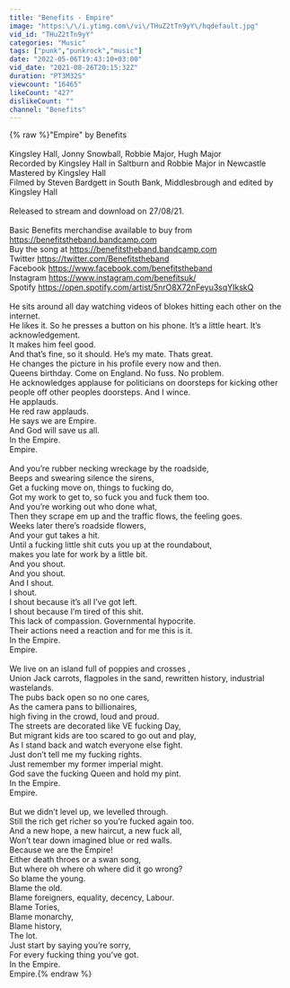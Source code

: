 ```yaml
---
title: "Benefits - Empire"
image: "https:\/\/i.ytimg.com\/vi\/THuZ2tTn9yY\/hqdefault.jpg"
vid_id: "THuZ2tTn9yY"
categories: "Music"
tags: ["punk","punkrock","music"]
date: "2022-05-06T19:43:10+03:00"
vid_date: "2021-08-26T20:15:32Z"
duration: "PT3M32S"
viewcount: "16465"
likeCount: "427"
dislikeCount: ""
channel: "Benefits"
---
```

{% raw %}&quot;Empire&quot; by Benefits<br /><br />Kingsley Hall, Jonny Snowball, Robbie Major, Hugh Major<br />Recorded by Kingsley Hall in Saltburn and Robbie Major in Newcastle<br />Mastered by Kingsley Hall<br />Filmed by Steven Bardgett in South Bank, Middlesbrough and edited by Kingsley Hall<br /><br />Released to stream and download on 27/08/21.<br /><br />Basic Benefits merchandise available to buy from <a rel="nofollow" target="blank" href="https://benefitstheband.bandcamp.com">https://benefitstheband.bandcamp.com</a><br />Buy the song at <a rel="nofollow" target="blank" href="https://benefitstheband.bandcamp.com">https://benefitstheband.bandcamp.com</a><br />Twitter <a rel="nofollow" target="blank" href="https://twitter.com/Benefitstheband">https://twitter.com/Benefitstheband</a><br />Facebook <a rel="nofollow" target="blank" href="https://www.facebook.com/benefitstheband">https://www.facebook.com/benefitstheband</a><br />Instagram <a rel="nofollow" target="blank" href="https://www.instagram.com/benefitsuk/">https://www.instagram.com/benefitsuk/</a><br />Spotify <a rel="nofollow" target="blank" href="https://open.spotify.com/artist/5nrO8X72nFeyu3sqYIkskQ">https://open.spotify.com/artist/5nrO8X72nFeyu3sqYIkskQ</a><br /><br />He sits around all day watching videos of blokes hitting each other on the internet.<br />He likes it. So he presses a button on his phone. It’s a little heart. It’s acknowledgement. <br />It makes him feel good.<br />And that’s fine, so it should. He’s my mate. Thats great.<br />He changes the picture in his profile every now and then.<br />Queens birthday. Come on England. No fuss. No problem.<br />He acknowledges applause for politicians on doorsteps for kicking other people off other peoples doorsteps. And I wince.<br />He applauds.<br />He red raw applauds.<br />He says we are Empire. <br />And God will save us all.<br />In the Empire.<br />Empire.<br /><br />And you’re rubber necking wreckage by the roadside,<br />Beeps and swearing silence the sirens, <br />Get a fucking move on, things to fucking do,<br />Got my work to get to, so fuck you and fuck them too.<br />And you’re working out who done what,<br />Then they scrape em up and the traffic flows, the feeling goes. <br />Weeks later there’s roadside flowers,<br />And your gut takes a hit. <br />Until a fucking little shit cuts you up at the roundabout, <br />makes you late for work by a little bit.<br />And you shout.<br />And you shout.<br />And I shout.<br />I shout.<br />I shout because it’s all I’ve got left.<br />I shout because I’m tired of this shit.<br />This lack of compassion. Governmental hypocrite. <br />Their actions need a reaction and for me this is it.<br />In the Empire. <br />Empire.<br /><br />We live on an island full of poppies and crosses ,<br />Union Jack carrots, flagpoles in the sand, rewritten history, industrial wastelands.<br />The pubs back open so no one cares,<br />As the camera pans to billionaires, <br />high fiving in the crowd, loud and proud.<br />The streets are decorated like VE fucking Day,<br />But migrant kids are too scared to go out and play,<br />As I stand back and watch everyone else fight.<br />Just don’t tell me my fucking rights.<br />Just remember my former imperial might.<br />God save the fucking Queen and hold my pint.<br />In the Empire.<br />Empire.<br /><br />But we didn’t level up, we levelled through.<br />Still the rich get richer so you’re fucked again too.<br />And a new hope, a new haircut, a new fuck all,<br />Won’t tear down imagined blue or red walls.<br />Because we are the Empire!<br />Either death throes or a swan song,<br />But where oh where oh where did it go wrong?<br />So blame the young. <br />Blame the old.<br />Blame foreigners, equality, decency, Labour.<br />Blame Tories,<br />Blame monarchy,<br />Blame history,<br />The lot.<br />Just start by saying you’re sorry,<br />For every fucking thing you’ve got.<br />In the Empire.<br />Empire.{% endraw %}
